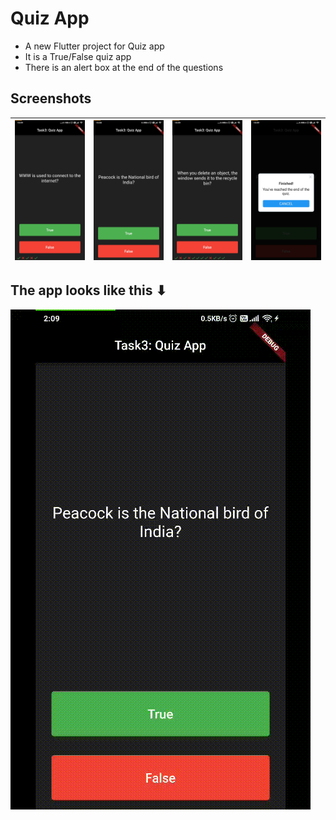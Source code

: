 # Quiz App

- A new Flutter project for Quiz app
- It is a True/False quiz app
- There is an alert box at the end of the questions

## Screenshots

| ![screenshot](./quiz/sc1.jpg) | ![screenshot](./quiz/sc2.jpg)  | ![screenshot](./quiz/sc3.jpg)  | ![screenshot](./quiz/sc4.jpg)  |
| -------------------------- | -------------------------- | -------------------------- | -------------------------- |

## The app looks like this ⬇

![](./quiz/quiz.gif)
